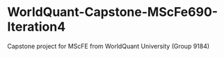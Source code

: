 # WorldQuant-Capstone-MScFe690-Iteration4
Capstone project for MScFE from WorldQuant University (Group 9184)
